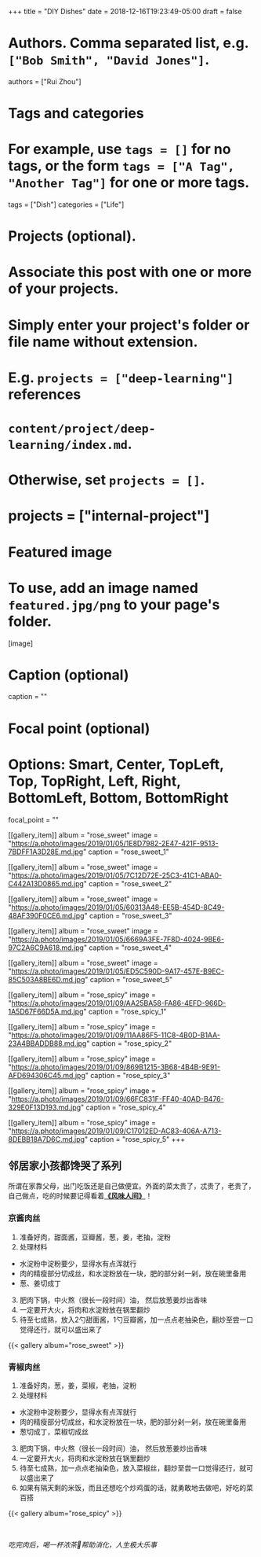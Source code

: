 +++
title = "DIY Dishes"
date = 2018-12-16T19:23:49-05:00
draft = false

# Authors. Comma separated list, e.g. `["Bob Smith", "David Jones"]`.
authors = ["Rui Zhou"]

# Tags and categories
# For example, use `tags = []` for no tags, or the form `tags = ["A Tag", "Another Tag"]` for one or more tags.
tags = ["Dish"]
categories = ["Life"]

# Projects (optional).
#   Associate this post with one or more of your projects.
#   Simply enter your project's folder or file name without extension.
#   E.g. `projects = ["deep-learning"]` references
#   `content/project/deep-learning/index.md`.
#   Otherwise, set `projects = []`.
# projects = ["internal-project"]

# Featured image
# To use, add an image named `featured.jpg/png` to your page's folder.
[image]
  # Caption (optional)
  caption = ""

  # Focal point (optional)
  # Options: Smart, Center, TopLeft, Top, TopRight, Left, Right, BottomLeft, Bottom, BottomRight
  focal_point = ""

[[gallery_item]]
album = "rose_sweet"
image = "https://a.photo/images/2019/01/05/1E8D7982-2E47-421F-9513-7BDFF1A3D28E.md.jpg"
caption = "rose_sweet_1"

[[gallery_item]]
album = "rose_sweet"
image = "https://a.photo/images/2019/01/05/7C12D72E-25C3-41C1-ABA0-C442A13D0865.md.jpg"
caption = "rose_sweet_2"

[[gallery_item]]
album = "rose_sweet"
image = "https://a.photo/images/2019/01/05/60313A48-EE5B-454D-8C49-48AF390F0CE6.md.jpg"
caption = "rose_sweet_3"

[[gallery_item]]
album = "rose_sweet"
image = "https://a.photo/images/2019/01/05/6669A3FE-7F8D-4024-9BE6-97C2A6C9A618.md.jpg"
caption = "rose_sweet_4"

[[gallery_item]]
album = "rose_sweet"
image = "https://a.photo/images/2019/01/05/ED5C590D-9A17-457E-B9EC-85C503A8BE6D.md.jpg"
caption = "rose_sweet_5"



[[gallery_item]]
album = "rose_spicy"
image = "https://a.photo/images/2019/01/09/AA25BA58-FA86-4EFD-966D-1A5D67F66D5A.md.jpg"
caption = "rose_spicy_1"

[[gallery_item]]
album = "rose_spicy"
image = "https://a.photo/images/2019/01/09/11AA86F5-11C8-4B0D-B1AA-23A4BBADDB88.md.jpg"
caption = "rose_spicy_2"

[[gallery_item]]
album = "rose_spicy"
image = "https://a.photo/images/2019/01/09/869B1215-3B68-4B4B-9E91-AFD694306C45.md.jpg"
caption = "rose_spicy_3"

[[gallery_item]]
album = "rose_spicy"
image = "https://a.photo/images/2019/01/09/66FC831F-FF40-40AD-B476-329E0F13D193.md.jpg"
caption = "rose_spicy_4"

[[gallery_item]]
album = "rose_spicy"
image = "https://a.photo/images/2019/01/09/C17012ED-AC83-406A-A713-8DEBB18A7D6C.md.jpg"
caption = "rose_spicy_5"
+++
## 邻居家小孩都馋哭了系列

所谓在家靠父母，出门吃饭还是自己做便宜。外面的菜太贵了，忒贵了，老贵了，自己做点，吃的时候要记得看着[**《风味人间》**](http://www.kk3.tv/view/66728.html)！

### 京酱肉丝

1. 准备好肉，甜面酱，豆瓣酱，葱，姜，老抽，淀粉
2. 处理材料
  - 水淀粉中淀粉要少，显得水有点浑就行
  - 肉的精瘦部分切成丝，和水淀粉放在一块，肥的部分剁一剁，放在碗里备用
  - 葱、姜切成丁
3. 肥肉下锅，中火熬（很长一段时间）油， 然后放葱姜炒出香味
4. 一定要开大火，将肉和水淀粉放在锅里翻炒
5. 待至七成熟，放入2勺甜面酱，1勺豆瓣酱，加一点点老抽染色，翻炒至尝一口觉得还行，就可以盛出来了

{{< gallery album="rose_sweet" >}}

### 青椒肉丝
1. 准备好肉，葱，姜，菜椒，老抽，淀粉
2. 处理材料
  - 水淀粉中淀粉要少，显得水有点浑就行
  - 肉的精瘦部分切成丝，和水淀粉放在一块，肥的部分剁一剁，放在碗里备用
  - 葱切成丁，菜椒切成丝
3. 肥肉下锅，中火熬（很长一段时间）油， 然后放葱姜炒出香味
4. 一定要开大火，将肉和水淀粉放在锅里翻炒
5. 待至七成熟，加一点点老抽染色，放入菜椒丝，翻炒至尝一口觉得还行，就可以盛出来了
6. 如果有隔天剩的米饭，而且还想吃个炒鸡蛋的话，就勇敢地去做吧，好吃的菜百搭

{{< gallery album="rose_spicy" >}}

<br/>

_吃完肉后，喝一杯浓茶帮助消化，人生极大乐事_

